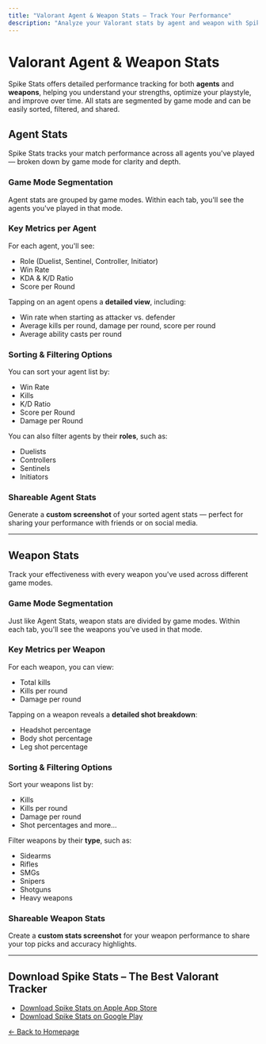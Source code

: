 ```yaml
---
title: "Valorant Agent & Weapon Stats – Track Your Performance"
description: "Analyze your Valorant stats by agent and weapon with Spike Stats. View win rates, K/D, shot accuracy, and more across all game modes."
---
```


# Valorant Agent & Weapon Stats

Spike Stats offers detailed performance tracking for both **agents** and **weapons**, helping you understand your strengths, optimize your playstyle, and improve over time. All stats are segmented by game mode and can be easily sorted, filtered, and shared.

## Agent Stats

Spike Stats tracks your match performance across all agents you've played — broken down by game mode for clarity and depth.

### Game Mode Segmentation

Agent stats are grouped by game modes. Within each tab, you'll see the agents you've played in that mode.

### Key Metrics per Agent

For each agent, you'll see:
- Role (Duelist, Sentinel, Controller, Initiator)
- Win Rate
- KDA & K/D Ratio
- Score per Round

Tapping on an agent opens a **detailed view**, including:
- Win rate when starting as attacker vs. defender
- Average kills per round, damage per round, score per round
- Average ability casts per round

### Sorting & Filtering Options

You can sort your agent list by:
- Win Rate
- Kills
- K/D Ratio
- Score per Round
- Damage per Round

You can also filter agents by their **roles**, such as:
- Duelists
- Controllers
- Sentinels
- Initiators

### Shareable Agent Stats

Generate a **custom screenshot** of your sorted agent stats — perfect for sharing your performance with friends or on social media.

---

## Weapon Stats

Track your effectiveness with every weapon you've used across different game modes.

### Game Mode Segmentation

Just like Agent Stats, weapon stats are divided by game modes. Within each tab, you'll see the weapons you've used in that mode.

### Key Metrics per Weapon

For each weapon, you can view:
- Total kills
- Kills per round
- Damage per round

Tapping on a weapon reveals a **detailed shot breakdown**:
- Headshot percentage
- Body shot percentage
- Leg shot percentage

### Sorting & Filtering Options

Sort your weapons list by:
- Kills
- Kills per round
- Damage per round
- Shot percentages and more...

Filter weapons by their **type**, such as:
- Sidearms
- Rifles
- SMGs
- Snipers
- Shotguns
- Heavy weapons

### Shareable Weapon Stats

Create a **custom stats screenshot** for your weapon performance to share your top picks and accuracy highlights.

---

## Download Spike Stats – The Best Valorant Tracker

- [Download Spike Stats on Apple App Store](https://apps.apple.com/us/app/spike-stats-for-valorant/id1541123839)  
- [Download Spike Stats on Google Play](https://play.google.com/store/apps/details?id=crocusgames.com.spikestats)

[← Back to Homepage](/)
